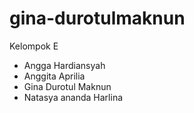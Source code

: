 # gina-durotulmaknun
Kelompok E 
- Angga Hardiansyah
- Anggita Aprilia
- Gina Durotul Maknun
- Natasya ananda Harlina

